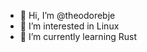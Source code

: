 - 👋 Hi, I’m @theodorebje
- 👀 I’m interested in Linux
- 🌱 I’m currently learning Rust

<!---
theodorebje/theodorebje is a ✨ special ✨ repository because its `README.md` (this file) appears on your GitHub profile.
You can click the Preview link to take a look at your changes.
--->
